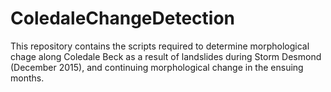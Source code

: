 # ColedaleChangeDetection
This repository contains the scripts required to determine morphological chage along Coledale Beck as a result of landslides during Storm Desmond (December 2015), and continuing morphological change in the ensuing months.
